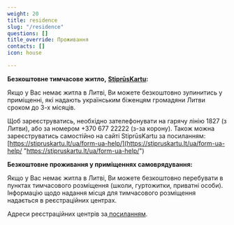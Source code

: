 ```yaml
---
weight: 20
title: residence
slug: "/residence"
questions: []
title_override: Проживання
contacts: []
icon: house

---
```

**Безкоштовне тимчасове житло,** [**StiprūsKartu**](https://stipruskartu.lt/lt)**:**

Якщо у Вас немає житла в Литві, Ви можете безкоштовно зупинитись у приміщенні, які надають українським біженцям громадяни Литви сроком до 3-х місяців.

Щоб зареєструватись, необхідно зателефонувати на гарячу лінію 1827 (з Литви), або за номером +370 677 22222 (з-за корону). Також можна зареєструватись самостійно на сайті   StiprūsKartu за посиланням: [https://stipruskartu.lt/ua/form-ua-help/](https://stipruskartu.lt/ua/form-ua-help/ "https://stipruskartu.lt/ua/form-ua-help/")

**Безкоштовне проживання у приміщеннях самоврядування:**

Якщо у Вас немає житла в Литві, Ви можете безкоштовно перебувати в пунктах тимчасового розміщення (школи, гуртожитки, приватні особи). Інформацію щодо надання місця для тимчасового розміщення надається в реєстраційних центрах. 

Адреси реєстраційних центрів за[ посиланням](https://suukraina.lt/ua/refugee-guide/migration-office/#:\~:text=%D0%94%D0%B5%20%D0%B7%D0%BD%D0%B0%D1%85%D0%BE%D0%B4%D0%B8%D1%82%D1%8C%D1%81%D1%8F%20%D1%80%D0%B5%D1%94%D1%81%D1%82%D1%80%D0%B0%D1%86%D1%96%D0%B9%D0%BD%D0%B8%D0%B9,g.%2032.). 
